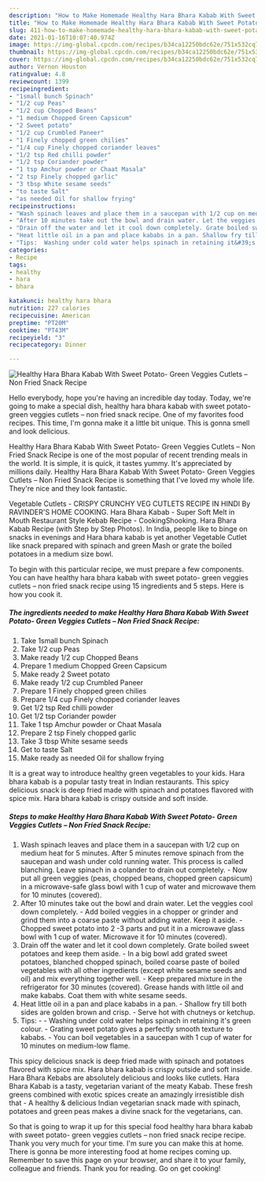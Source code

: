 ```yaml
---
description: "How to Make Homemade Healthy Hara Bhara Kabab With Sweet Potato- Green Veggies Cutlets – Non Fried Snack Recipe"
title: "How to Make Homemade Healthy Hara Bhara Kabab With Sweet Potato- Green Veggies Cutlets – Non Fried Snack Recipe"
slug: 411-how-to-make-homemade-healthy-hara-bhara-kabab-with-sweet-potato-green-veggies-cutlets-non-fried-snack-recipe
date: 2021-01-16T10:07:40.974Z
image: https://img-global.cpcdn.com/recipes/b34ca12250bdc62e/751x532cq70/healthy-hara-bhara-kabab-with-sweet-potato-green-veggies-cutlets-non-fried-snack-recipe-recipe-main-photo.jpg
thumbnail: https://img-global.cpcdn.com/recipes/b34ca12250bdc62e/751x532cq70/healthy-hara-bhara-kabab-with-sweet-potato-green-veggies-cutlets-non-fried-snack-recipe-recipe-main-photo.jpg
cover: https://img-global.cpcdn.com/recipes/b34ca12250bdc62e/751x532cq70/healthy-hara-bhara-kabab-with-sweet-potato-green-veggies-cutlets-non-fried-snack-recipe-recipe-main-photo.jpg
author: Vernon Houston
ratingvalue: 4.8
reviewcount: 1399
recipeingredient:
- "1small bunch Spinach"
- "1/2 cup Peas"
- "1/2 cup Chopped Beans"
- "1 medium Chopped Green Capsicum"
- "2 Sweet potato"
- "1/2 cup Crumbled Paneer"
- "1 Finely chopped green chilies"
- "1/4 cup Finely chopped coriander leaves"
- "1/2 tsp Red chilli powder"
- "1/2 tsp Coriander powder"
- "1 tsp Amchur powder or Chaat Masala"
- "2 tsp Finely chopped garlic"
- "3 tbsp White sesame seeds"
- "to taste Salt"
- "as needed Oil for shallow frying"
recipeinstructions:
- "Wash spinach leaves and place them in a saucepan with 1/2 cup on medium heat for 5 minutes. After 5 minutes remove spinach from the saucepan and wash under cold running water. This process is called blanching. Leave spinach in a colander to drain out completely. Now put all green veggies (peas, chopped beans, chopped green capsicum) in a microwave-safe glass bowl with 1 cup of water and microwave them for 10 minutes (covered)."
- "After 10 minutes take out the bowl and drain water. Let the veggies cool down completely. Add boiled veggies in a chopper or grinder and grind them into a coarse paste without adding water. Keep it aside. Chopped sweet potato into 2 -3 parts and put it in a microwave glass bowl with 1 cup of water. Microwave it for 10 minutes (covered)."
- "Drain off the water and let it cool down completely. Grate boiled sweet potatoes and keep them aside. In a big bowl add grated sweet potatoes, blanched chopped spinach, boiled coarse paste of boiled vegetables with all other ingredients (except white sesame seeds and oil) and mix everything together well. Keep prepared mixture in the refrigerator for 30 minutes (covered). Grease hands with little oil and make kababs. Coat them with white sesame seeds."
- "Heat little oil in a pan and place kababs in a pan. Shallow fry till both sides are golden brown and crisp. Serve hot with chutneys or ketchup."
- "Tips:  Washing under cold water helps spinach in retaining it&#39;s green colour. Grating sweet potato gives a perfectly smooth texture to kababs. You can boil vegetables in a saucepan with 1 cup of water for 10 minutes on medium-low flame."
categories:
- Recipe
tags:
- healthy
- hara
- bhara

katakunci: healthy hara bhara 
nutrition: 227 calories
recipecuisine: American
preptime: "PT20M"
cooktime: "PT43M"
recipeyield: "3"
recipecategory: Dinner

---
```



![Healthy Hara Bhara Kabab With Sweet Potato- Green Veggies Cutlets – Non Fried Snack Recipe](https://img-global.cpcdn.com/recipes/b34ca12250bdc62e/751x532cq70/healthy-hara-bhara-kabab-with-sweet-potato-green-veggies-cutlets-non-fried-snack-recipe-recipe-main-photo.jpg)

Hello everybody, hope you're having an incredible day today. Today, we're going to make a special dish, healthy hara bhara kabab with sweet potato- green veggies cutlets – non fried snack recipe. One of my favorites food recipes. This time, I'm gonna make it a little bit unique. This is gonna smell and look delicious.

Healthy Hara Bhara Kabab With Sweet Potato- Green Veggies Cutlets – Non Fried Snack Recipe is one of the most popular of recent trending meals in the world. It is simple, it is quick, it tastes yummy. It's appreciated by millions daily. Healthy Hara Bhara Kabab With Sweet Potato- Green Veggies Cutlets – Non Fried Snack Recipe is something that I've loved my whole life. They're nice and they look fantastic.

Vegetable Cutlets - CRISPY CRUNCHY VEG CUTLETS RECIPE IN HINDI By RAVINDER&#39;S HOME COOKING. Hara Bhara Kabab - Super Soft Melt in Mouth Restaurant Style Kebab Recipe - CookingShooking. Hara Bhara Kabab Recipe (with Step by Step Photos). In India, people like to binge on snacks in evenings and Hara bhara kabab is yet another Vegetable Cutlet like snack prepared with spinach and green Mash or grate the boiled potatoes in a medium size bowl.


To begin with this particular recipe, we must prepare a few components. You can have healthy hara bhara kabab with sweet potato- green veggies cutlets – non fried snack recipe using 15 ingredients and 5 steps. Here is how you cook it.

<!--inarticleads1-->

##### The ingredients needed to make Healthy Hara Bhara Kabab With Sweet Potato- Green Veggies Cutlets – Non Fried Snack Recipe:

1. Take 1small bunch Spinach
1. Take 1/2 cup Peas
1. Make ready 1/2 cup Chopped Beans
1. Prepare 1 medium Chopped Green Capsicum
1. Make ready 2 Sweet potato
1. Make ready 1/2 cup Crumbled Paneer
1. Prepare 1 Finely chopped green chilies
1. Prepare 1/4 cup Finely chopped coriander leaves
1. Get 1/2 tsp Red chilli powder
1. Get 1/2 tsp Coriander powder
1. Take 1 tsp Amchur powder or Chaat Masala
1. Prepare 2 tsp Finely chopped garlic
1. Take 3 tbsp White sesame seeds
1. Get to taste Salt
1. Make ready as needed Oil for shallow frying


It is a great way to introduce healthy green vegetables to your kids. Hara bhara kabab is a popular tasty treat in Indian restaurants. This spicy delicious snack is deep fried made with spinach and potatoes flavored with spice mix. Hara bhara kabab is crispy outside and soft inside. 

<!--inarticleads2-->

##### Steps to make Healthy Hara Bhara Kabab With Sweet Potato- Green Veggies Cutlets – Non Fried Snack Recipe:

1. Wash spinach leaves and place them in a saucepan with 1/2 cup on medium heat for 5 minutes. After 5 minutes remove spinach from the saucepan and wash under cold running water. This process is called blanching. Leave spinach in a colander to drain out completely. - Now put all green veggies (peas, chopped beans, chopped green capsicum) in a microwave-safe glass bowl with 1 cup of water and microwave them for 10 minutes (covered).
1. After 10 minutes take out the bowl and drain water. Let the veggies cool down completely. - Add boiled veggies in a chopper or grinder and grind them into a coarse paste without adding water. Keep it aside. - Chopped sweet potato into 2 -3 parts and put it in a microwave glass bowl with 1 cup of water. Microwave it for 10 minutes (covered).
1. Drain off the water and let it cool down completely. Grate boiled sweet potatoes and keep them aside. - In a big bowl add grated sweet potatoes, blanched chopped spinach, boiled coarse paste of boiled vegetables with all other ingredients (except white sesame seeds and oil) and mix everything together well. - Keep prepared mixture in the refrigerator for 30 minutes (covered). Grease hands with little oil and make kababs. Coat them with white sesame seeds.
1. Heat little oil in a pan and place kababs in a pan. - Shallow fry till both sides are golden brown and crisp. - Serve hot with chutneys or ketchup.
1. Tips: -  - Washing under cold water helps spinach in retaining it&#39;s green colour. - Grating sweet potato gives a perfectly smooth texture to kababs. - You can boil vegetables in a saucepan with 1 cup of water for 10 minutes on medium-low flame.


This spicy delicious snack is deep fried made with spinach and potatoes flavored with spice mix. Hara bhara kabab is crispy outside and soft inside. Hara Bhara Kebabs are absolutely delicious and looks like cutlets. Hara Bhara Kabab is a tasty, vegetarian variant of the meaty Kabab. These fresh greens combined with exotic spices create an amazingly irresistible dish that - A healthy &amp; delicious Indian vegetarian snack made with spinach, potatoes and green peas makes a divine snack for the vegetarians, can. 

So that is going to wrap it up for this special food healthy hara bhara kabab with sweet potato- green veggies cutlets – non fried snack recipe recipe. Thank you very much for your time. I'm sure you can make this at home. There is gonna be more interesting food at home recipes coming up. Remember to save this page on your browser, and share it to your family, colleague and friends. Thank you for reading. Go on get cooking!
